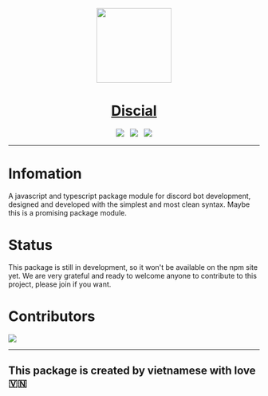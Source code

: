 
<p align="center">
  <a href="#">
    <picture>
      <source media="(prefers-color-scheme: dark)" srcset="https://user-images.githubusercontent.com/81029660/199506078-e0cbcc3a-0be4-4926-9718-ee5fd7bdfcf3.png">
      <img src="https://user-images.githubusercontent.com/81029660/199506078-e0cbcc3a-0be4-4926-9718-ee5fd7bdfcf3.png" height="150">
    </picture>
    <h1 align="center">Discial</h1>
  </a>
  
</p>
<p align="center">
  <img src="https://img.shields.io/badge/-MADE%20BY%20FOLODY-0d0d0d?style=for-the-badge"> &nbsp;
  <img src="https://img.shields.io/github/license/Folody-Team/Discial?style=for-the-badge&color=0D0D0D"> &nbsp;
  <img src="https://img.shields.io/github/issues/Folody-Team/Discial?style=for-the-badge&color=b1fa52">
  
</p>

---

# Infomation
A javascript and typescript package module for discord bot development, designed and developed with the simplest and most clean syntax. Maybe this is a promising package module.


# Status

This package is still in development, so it won't be available on the npm site yet. We are very grateful and ready to welcome anyone to contribute to this project, please join if you want.

# Contributors

<a href="https://github.com/Folody-Team/Discial/graphs/contributors">
  <img src="https://contrib.rocks/image?repo=Folody-Team/Discial" />
</a>

---

## This package is created by vietnamese with love 🇻🇳 
